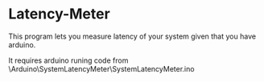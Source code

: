# Latency-Meter
This program lets you measure latency of your system given that you have arduino.

It requires arduino runing code from \Arduino\SystemLatencyMeter\SystemLatencyMeter.ino
